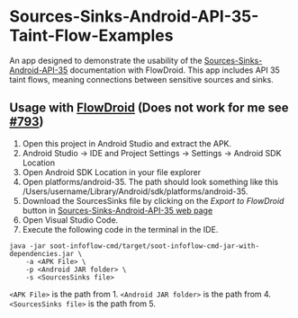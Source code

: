 # Sources-Sinks-Android-API-35-Taint-Flow-Examples
An app designed to demonstrate the usability of the [Sources-Sinks-Android-API-35](https://github.com/Laurax64/Sources-Sinks-Android-API-35) documentation with FlowDroid. This app includes API 35 taint flows, meaning connections between sensitive sources and sinks. 

## Usage with [FlowDroid](https://github.com/secure-software-engineering/FlowDroid) (Does not work for me see [#793](https://github.com/secure-software-engineering/FlowDroid/issues/793))
1. Open this project in Android Studio and extract the APK.
2. Android Studio -> IDE and Project Settings -> Settings -> Android SDK Location
3. Open Android SDK Location in your file explorer
4. Open platforms/android-35. The path should look something like this /Users/username/Library/Android/sdk/platforms/android-35.
5. Download the SourcesSinks file by clicking on the *Export to FlowDroid* button in [Sources-Sinks-Android-API-35 web page](https://laurax64.github.io/Sources-Sinks-Android-API-35/)
6. Open Visual Studio Code.
7. Execute the following code in the terminal in the IDE.
```
java -jar soot-infoflow-cmd/target/soot-infoflow-cmd-jar-with-dependencies.jar \
    -a <APK File> \
    -p <Android JAR folder> \
    -s <SourcesSinks file>
```
`<APK File>` is the path from 1. `<Android JAR folder>` is the path from 4. `<SourcesSinks file>` is the path from 5.
